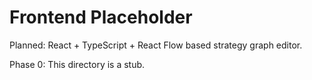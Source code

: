 # Frontend Placeholder

Planned: React + TypeScript + React Flow based strategy graph editor.

Phase 0: This directory is a stub.
